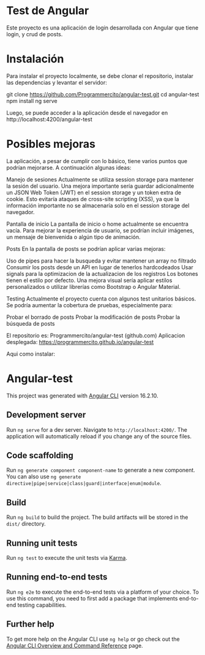 # Test de Angular
Este proyecto es una aplicación de login desarrollada con Angular que tiene login, y crud de posts.

# Instalación
Para instalar el proyecto localmente, se debe clonar el repositorio, instalar las dependencias y levantar el servidor:

git clone https://github.com/Programmercito/angular-test.git
cd angular-test  
npm install
ng serve

Luego, se puede acceder a la aplicación desde el navegador en http://localhost:4200/angular-test

# Posibles mejoras

La aplicación, a pesar de cumplir con lo básico, tiene varios puntos que podrían mejorarse. A continuación algunas ideas:

Manejo de sesiones
Actualmente se utiliza session storage para mantener la sesión del usuario. Una mejora importante sería guardar adicionalmente un JSON Web Token (JWT) en el session storage y un token extra de cookie. Esto evitaría ataques de cross-site scripting (XSS), ya que la información importante no se almacenaría solo en el session storage del navegador.

Pantalla de inicio
La pantalla de inicio o home actualmente se encuentra vacía. Para mejorar la experiencia de usuario, se podrían incluir imágenes, un mensaje de bienvenida o algún tipo de animación.

Posts
En la pantalla de posts se podrían aplicar varias mejoras:

Uso de pipes para hacer la busqueda y evitar mantener un array no filtrado
Consumir los posts desde un API en lugar de tenerlos hardcodeados
Usar signals para la optimizacion de la actualizacion de los registros
Los botones tienen el estilo por defecto. Una mejora visual sería aplicar estilos personalizados o utilizar librerías como Bootstrap o Angular Material.

Testing
Actualmente el proyecto cuenta con algunos test unitarios básicos. Se podría aumentar la cobertura de pruebas, especialmente para:

Probar el borrado de posts
Probar la modificación de posts
Probar la búsqueda de posts

El repositorio es: Programmercito/angular-test (github.com)
Aplicacion desplegada: https://programmercito.github.io/angular-test 

Aqui como instalar:

# Angular-test

This project was generated with [Angular CLI](https://github.com/angular/angular-cli) version 16.2.10.

## Development server

Run `ng serve` for a dev server. Navigate to `http://localhost:4200/`. The application will automatically reload if you change any of the source files.

## Code scaffolding

Run `ng generate component component-name` to generate a new component. You can also use `ng generate directive|pipe|service|class|guard|interface|enum|module`.

## Build

Run `ng build` to build the project. The build artifacts will be stored in the `dist/` directory.

## Running unit tests

Run `ng test` to execute the unit tests via [Karma](https://karma-runner.github.io).

## Running end-to-end tests

Run `ng e2e` to execute the end-to-end tests via a platform of your choice. To use this command, you need to first add a package that implements end-to-end testing capabilities.

## Further help

To get more help on the Angular CLI use `ng help` or go check out the [Angular CLI Overview and Command Reference](https://angular.io/cli) page.
